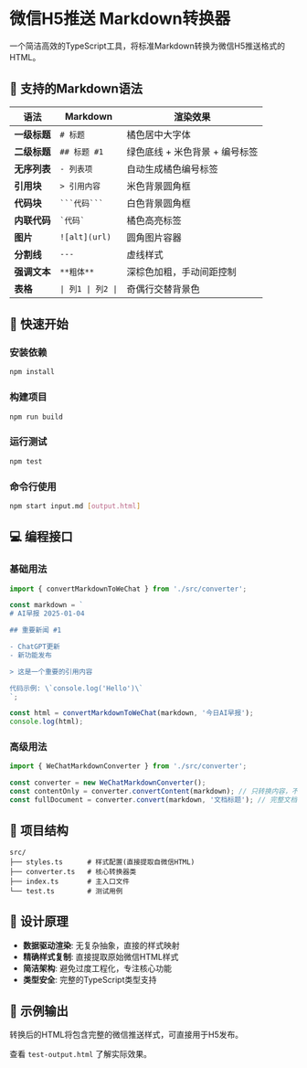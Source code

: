# 微信H5推送 Markdown转换器

一个简洁高效的TypeScript工具，将标准Markdown转换为微信H5推送格式的HTML。

## 🎯 支持的Markdown语法

| 语法 | Markdown | 渲染效果 |
|------|----------|----------|
| **一级标题** | `# 标题` | 橘色居中大字体 |
| **二级标题** | `## 标题 #1` | 绿色底线 + 米色背景 + 编号标签 |
| **无序列表** | `- 列表项` | 自动生成橘色编号标签 |
| **引用块** | `> 引用内容` | 米色背景圆角框 |
| **代码块** | ` ```代码``` ` | 白色背景圆角框 |
| **内联代码** | `` `代码` `` | 橘色高亮标签 |
| **图片** | `![alt](url)` | 圆角图片容器 |
| **分割线** | `---` | 虚线样式 |
| **强调文本** | `**粗体**` | 深棕色加粗，手动间距控制 |
| **表格** | `\| 列1 \| 列2 \|` | 奇偶行交替背景色 |

## 🚀 快速开始

### 安装依赖
```bash
npm install
```

### 构建项目
```bash
npm run build
```

### 运行测试
```bash
npm test
```

### 命令行使用
```bash
npm start input.md [output.html]
```

## 💻 编程接口

### 基础用法
```typescript
import { convertMarkdownToWeChat } from './src/converter';

const markdown = `
# AI早报 2025-01-04

## 重要新闻 #1

- ChatGPT更新
- 新功能发布

> 这是一个重要的引用内容

代码示例: \`console.log('Hello')\`
`;

const html = convertMarkdownToWeChat(markdown, '今日AI早报');
console.log(html);
```

### 高级用法
```typescript
import { WeChatMarkdownConverter } from './src/converter';

const converter = new WeChatMarkdownConverter();
const contentOnly = converter.convertContent(markdown); // 只转换内容，不包含容器
const fullDocument = converter.convert(markdown, '文档标题'); // 完整文档
```

## 📁 项目结构

```
src/
├── styles.ts      # 样式配置(直接提取自微信HTML)
├── converter.ts   # 核心转换器类  
├── index.ts       # 主入口文件
└── test.ts        # 测试用例
```

## 🎨 设计原理

- **数据驱动渲染**: 无复杂抽象，直接的样式映射
- **精确样式复制**: 直接提取原始微信HTML样式
- **简洁架构**: 避免过度工程化，专注核心功能
- **类型安全**: 完整的TypeScript类型支持

## 📝 示例输出

转换后的HTML将包含完整的微信推送样式，可直接用于H5发布。

查看 `test-output.html` 了解实际效果。
